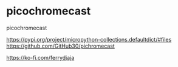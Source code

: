 # picochromecast
picochromecast

https://pypi.org/project/micropython-collections.defaultdict/#files
https://github.com/GitHub30/pichromecast

https://ko-fi.com/ferrydjaja
